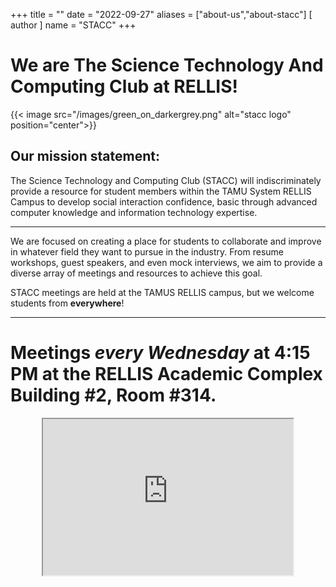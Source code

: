 +++
title = ""
date = "2022-09-27"
aliases = ["about-us","about-stacc"]
[ author ]
  name = "STACC"
+++

# We are The Science Technology And Computing Club at RELLIS!
{{< image src="/images/green_on_darkergrey.png" alt="stacc logo" position="center">}}
## Our mission statement:
The Science Technology and Computing Club (STACC) will indiscriminately provide a resource for student members within the TAMU System RELLIS Campus to develop social interaction confidence, basic through advanced computer knowledge and information technology expertise.

-----------------------------------------------------------------------------------------------------

We are focused on creating a place for students to collaborate and improve in whatever field they want to pursue in the industry. From resume workshops, guest speakers, and even mock interviews, we aim to provide a diverse array of meetings and resources to achieve this goal. 

STACC meetings are held at the TAMUS RELLIS campus, but we welcome students from **everywhere**!

------------------------------------------------------------------------------------------------------

# Meetings *every Wednesday* at 4:15 PM at the RELLIS Academic Complex Building #2, Room #314. 

<center><iframe src="https://www.google.com/maps/embed?pb=!1m18!1m12!1m3!1d3432.746564421205!2d-96.46958838400974!3d30.641099297092456!2m3!1f0!2f0!3f0!3m2!1i1024!2i768!4f13.1!3m3!1m2!1s0x86442bb752a1cc8f%3A0xda748a53eef51a53!2sRELLIS%20Academic%20Complex%2C%20Building%202!5e0!3m2!1sen!2sus!4v1666978055418!5m2!1sen!2sus" width="400" height="250" style="border:5;" allowfullscreen="" loading="lazy" referrerpolicy="no-referrer-when-downgrade"></iframe></center>






